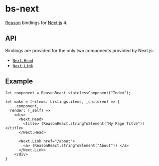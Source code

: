 # bs-next

[Reason](https://reasonml.github.io) bindings for
[Next.js](https://github.com/zeit/next.js) 4.

## API

Bindings are provided for the only two components provided by Next.js:

* [`Next.Head`](https://github.com/zeit/next.js/#populating-head)
* [`Next.Link`](https://github.com/zeit/next.js/#with-link)

## Example

```reason
let component = ReasonReact.statelessComponent("Index");

let make = (~items: Listings.items, _children) => {
  ...component,
  render: (_self) =>
    <div>
      <Next.Head>
        <title> (ReasonReact.stringToElement("My Page Title")) </title>
      </Next.Head>

      <Next.Link href="/about">
        <a> (ReasonReact.stringToElement("About")) </a>
      </Next.Link>
    </div>
}
```
